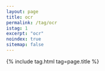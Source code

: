 ```yaml
---
layout: page
title: ocr
permalink: /tag/ocr
istag: 1
excerpt: "ocr"
noindex: true
sitemap: false
---
```


{% include tag.html tag=page.title %}
